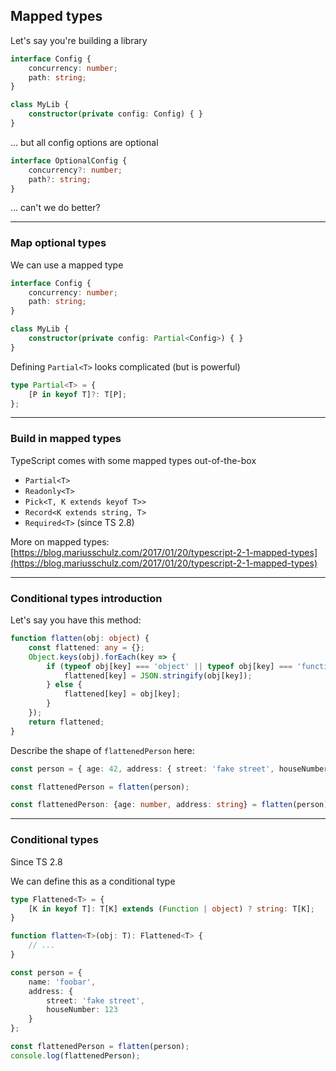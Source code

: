 ## Mapped types

Let's say you're building a library

```typescript
interface Config {
    concurrency: number;
    path: string;
}

class MyLib {
    constructor(private config: Config) { }
}
```

... but all config options are optional

<!-- .element class="fragment" data-fragment-index="0" -->

```typescript
interface OptionalConfig {
    concurrency?: number;
    path?: string;
}
```

<!-- .element class="fragment" data-fragment-index="0" -->

... can't we do better?

<!-- .element class="fragment" data-fragment-index="1" -->

---

### Map optional types

We can use a mapped type

```typescript
interface Config {
    concurrency: number;
    path: string;
}

class MyLib {
    constructor(private config: Partial<Config>) { }
}
```

Defining `Partial<T>` looks complicated (but is powerful)

<!-- .element class="fragment" data-fragment-index="0" -->

```typescript
type Partial<T> = {
    [P in keyof T]?: T[P];
};
```

<!-- .element class="fragment" data-fragment-index="0" -->

---

### Build in mapped types

TypeScript comes with some mapped types out-of-the-box

* `Partial<T>`
* `Readonly<T>`
* `Pick<T, K extends keyof T>>`
* `Record<K extends string, T> `
* `Required<T>` (since TS 2.8)

More on mapped types: [https://blog.mariusschulz.com/2017/01/20/typescript-2-1-mapped-types](https://blog.mariusschulz.com/2017/01/20/typescript-2-1-mapped-types) <!-- .element target="_blank" -->

<!-- .element class="fragment" data-fragment-index="0" -->

---

### Conditional types introduction

Let's say you have this method:

```ts
function flatten(obj: object) {
    const flattened: any = {};
    Object.keys(obj).forEach(key => {
        if (typeof obj[key] === 'object' || typeof obj[key] === 'function') {
            flattened[key] = JSON.stringify(obj[key]);
        } else {
            flattened[key] = obj[key];
        }
    });
    return flattened;
}
```

Describe the shape of `flattenedPerson` here:

<!-- .element class="fragment" data-fragment-index="0" -->

```ts
const person = { age: 42, address: { street: 'fake street', houseNumber: 123  } };

const flattenedPerson = flatten(person);
```

<!-- .element class="fragment" data-fragment-index="0" -->

```ts
const flattenedPerson: {age: number, address: string} = flatten(person);
```

<!-- .element class="fragment" data-fragment-index="1" -->

---

### Conditional types

Since TS 2.8 <!-- .element class="corner-ribbon" -->

We can define this as a conditional type

```ts
type Flattened<T> = {
    [K in keyof T]: T[K] extends (Function | object) ? string: T[K];
}

function flatten<T>(obj: T): Flattened<T> {
    // ...
}

```

```ts
const person = {
    name: 'foobar',
    address: {
        street: 'fake street',
        houseNumber: 123
    }
};

const flattenedPerson = flatten(person);
console.log(flattenedPerson);
```

